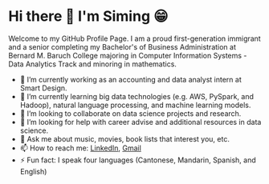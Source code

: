 # Hi there 👋 I'm Siming :grin:

Welcome to my GitHub Profile Page. I am a proud first-generation immigrant and a senior completing my Bachelor's of Business Administration at Bernard M. Baruch College majoring in Computer Information Systems - Data Analytics Track and minoring in mathematics.

- 🔭 I’m currently working as an accounting and data analyst intern at Smart Design.
- 🌱 I’m currently learning big data technologies (e.g. AWS, PySpark, and Hadoop), natural language processing, and machine learning models.
- 👯 I’m looking to collaborate on data science projects and research.
- 🤔 I’m looking for help with career advise and additional resources in data science.
- 💬 Ask me about music, movies, book lists that interest you, etc.
- 📫 How to reach me: [LinkedIn](https://www.linkedin.com/in/siming-deng/), [Gmail](simingdengcc@gmail.com)
- ⚡ Fun fact: I speak four languages (Cantonese, Mandarin, Spanish, and English) 

